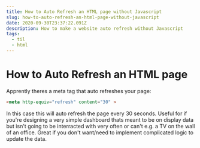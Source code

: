 ```yaml
---
title: How to Auto Refresh an HTML page without Javascript
slug: how-to-auto-refresh-an-html-page-without-javascript
date: 2020-09-30T23:37:22.091Z
description: How to make a website auto refresh without Javascript
tags:
  - til
  - html
---
```

# How to Auto Refresh an HTML page

Apprently theres a meta tag that auto refreshes your page:
```html
<meta http-equiv="refresh" content="30" >
```
In this case this will auto refresh the page every 30 seconds. Useful for if you're designing a very simple dashboard thats meant to be on display data but isn't going to be interracted with very often or can't e.g. a TV on the wall of an office. Great if you don't want/need to implement complicated logic to update the data.
